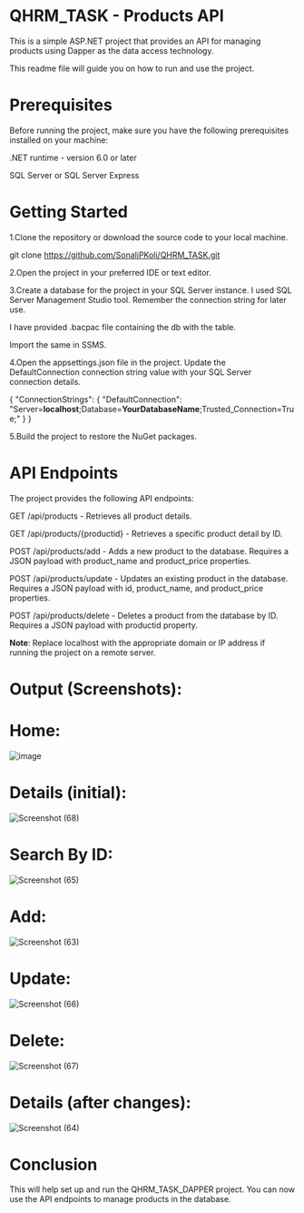 # QHRM_TASK - Products API

This is a simple ASP.NET project that provides an API for managing products using Dapper as the data access technology. 

This readme file will guide you on how to run and use the project.

# Prerequisites
Before running the project, make sure you have the following prerequisites installed on your machine:

.NET runtime - version 6.0 or later

SQL Server or SQL Server Express

# Getting Started
1.Clone the repository or download the source code to your local machine.

  git clone https://github.com/SonaliPKoli/QHRM_TASK.git
  
  
2.Open the project in your preferred IDE or text editor.

3.Create a database for the project in your SQL Server instance. I used SQL Server Management Studio tool. Remember the connection string for later use.

I have provided .bacpac file containing the db with the table.

Import the same in SSMS.

4.Open the appsettings.json file in the project. Update the DefaultConnection connection string value with your SQL Server connection details.

{
  "ConnectionStrings": {
    "DefaultConnection": "Server=**localhost**;Database=**YourDatabaseName**;Trusted_Connection=True;"
  }
}


5.Build the project to restore the NuGet packages.

# API Endpoints
The project provides the following API endpoints:

GET /api/products - Retrieves all product details.

GET /api/products/{productid} - Retrieves a specific product detail by ID.

POST /api/products/add - Adds a new product to the database. Requires a JSON payload with product_name and product_price properties.

POST /api/products/update - Updates an existing product in the database. Requires a JSON payload with id, product_name, and product_price properties.

POST /api/products/delete - Deletes a product from the database by ID. Requires a JSON payload with productid property.

**Note**: Replace localhost with the appropriate domain or IP address if running the project on a remote server.

# **Output (Screenshots):**

# Home:
![image](https://github.com/SonaliPKoli/QHRM_TASK/assets/86517758/652e3690-bed6-4a8f-a752-707804d268d7)

# Details (initial):
![Screenshot (68)](https://github.com/SonaliPKoli/QHRM_TASK/assets/86517758/cede9955-4d99-4f3a-b71b-ce52a5f6b50f)

# Search By ID:
![Screenshot (65)](https://github.com/SonaliPKoli/QHRM_TASK/assets/86517758/96db23c1-4d36-4120-8a47-286fee980aca)

# Add:
![Screenshot (63)](https://github.com/SonaliPKoli/QHRM_TASK/assets/86517758/d0a40860-c784-47e1-b0bd-85cf7ea39634)

# Update:
![Screenshot (66)](https://github.com/SonaliPKoli/QHRM_TASK/assets/86517758/28e18729-bedd-4b38-bf4b-ebec5e30919d)

# Delete:
![Screenshot (67)](https://github.com/SonaliPKoli/QHRM_TASK/assets/86517758/bbb58da8-eef8-4194-8f2c-3c3f4ad43217)

# Details (after changes):
![Screenshot (64)](https://github.com/SonaliPKoli/QHRM_TASK/assets/86517758/6149d30f-cec3-43fc-a02c-d0a9830c9495)


# Conclusion
This will help set up and run the QHRM_TASK_DAPPER project. You can now use the API endpoints to manage products in the database.
